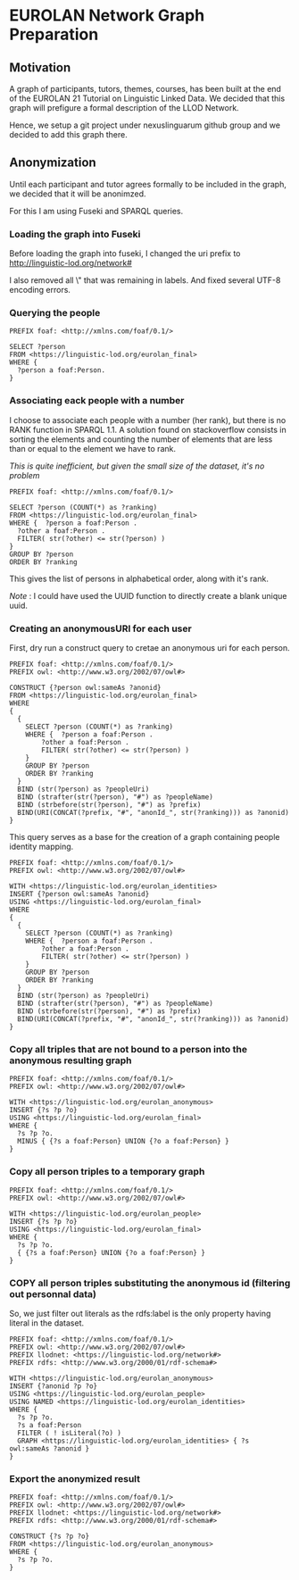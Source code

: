 # EUROLAN Network Graph Preparation

## Motivation

A graph of participants, tutors, themes, courses, has been built at the end of the EUROLAN 21 Tutorial on Linguistic Linked Data. We decided that this graph will prefigure a formal description of the LLOD Network.

Hence, we setup a git project under nexuslinguarum github group and we decided to add this graph there.

## Anonymization

Until each participant and tutor agrees formally to be included in the graph, we decided that it will be anonimzed.

For this I am using Fuseki and SPARQL queries.

### Loading the graph into Fuseki

Before loading the graph into fuseki, I changed the uri prefix to http://linguistic-lod.org/network#

I also removed all \\" that was remaining in labels. And fixed several UTF-8 encoding errors.

### Querying the people

```SPARQL
PREFIX foaf: <http://xmlns.com/foaf/0.1/>

SELECT ?person
FROM <https://linguistic-lod.org/eurolan_final>
WHERE {
  ?person a foaf:Person.
}
```

### Associating eack people with a number

I choose to associate each people with a number (her rank), but there is no RANK function in SPARQL 1.1. A solution found on stackoverflow consists in sorting the elements and counting the number of elements that are less than or equal to the element we have to rank.

*This is quite inefficient, but given the small size of the dataset, it's no problem*

```SPARQL
PREFIX foaf: <http://xmlns.com/foaf/0.1/>

SELECT ?person (COUNT(*) as ?ranking) 
FROM <https://linguistic-lod.org/eurolan_final>
WHERE {  ?person a foaf:Person .
  ?other a foaf:Person .
  FILTER( str(?other) <= str(?person) )
}
GROUP BY ?person
ORDER BY ?ranking
```

This gives the list of persons in alphabetical order, along with it's rank.

*Note* : I could have used the UUID function to directly create a blank unique uuid.

### Creating an anonymousURI for each user

First, dry run a construct query to cretae an anonymous uri for each person.

```SPARQL
PREFIX foaf: <http://xmlns.com/foaf/0.1/>
PREFIX owl: <http://www.w3.org/2002/07/owl#>

CONSTRUCT {?person owl:sameAs ?anonid}
FROM <https://linguistic-lod.org/eurolan_final>
WHERE
{
  {
    SELECT ?person (COUNT(*) as ?ranking) 
	WHERE {  ?person a foaf:Person .
  		?other a foaf:Person .
  		FILTER( str(?other) <= str(?person) )
	}
	GROUP BY ?person
    ORDER BY ?ranking
  } 
  BIND (str(?person) as ?peopleUri)
  BIND (strafter(str(?person), "#") as ?peopleName)
  BIND (strbefore(str(?person), "#") as ?prefix)
  BIND(URI(CONCAT(?prefix, "#", "anonId_", str(?ranking))) as ?anonid)
}
```

This query serves as a base for the creation of a graph containing people identity mapping.

```SPARQL
PREFIX foaf: <http://xmlns.com/foaf/0.1/>
PREFIX owl: <http://www.w3.org/2002/07/owl#>

WITH <https://linguistic-lod.org/eurolan_identities>
INSERT {?person owl:sameAs ?anonid} 
USING <https://linguistic-lod.org/eurolan_final>
WHERE
{
  {
    SELECT ?person (COUNT(*) as ?ranking) 
	WHERE {  ?person a foaf:Person .
  		?other a foaf:Person .
  		FILTER( str(?other) <= str(?person) )
	}
	GROUP BY ?person
    ORDER BY ?ranking
  } 
  BIND (str(?person) as ?peopleUri)
  BIND (strafter(str(?person), "#") as ?peopleName)
  BIND (strbefore(str(?person), "#") as ?prefix)
  BIND(URI(CONCAT(?prefix, "#", "anonId_", str(?ranking))) as ?anonid)
}
```

### Copy all triples that are not bound to a person into the anonymous resulting graph

``` SPARQL
PREFIX foaf: <http://xmlns.com/foaf/0.1/>
PREFIX owl: <http://www.w3.org/2002/07/owl#>

WITH <https://linguistic-lod.org/eurolan_anonymous>
INSERT {?s ?p ?o} 
USING <https://linguistic-lod.org/eurolan_final>
WHERE {
  ?s ?p ?o.
  MINUS { {?s a foaf:Person} UNION {?o a foaf:Person} }
} 
```

### Copy all person triples to a temporary graph

```SPARQL
PREFIX foaf: <http://xmlns.com/foaf/0.1/>
PREFIX owl: <http://www.w3.org/2002/07/owl#>

WITH <https://linguistic-lod.org/eurolan_people>
INSERT {?s ?p ?o} 
USING <https://linguistic-lod.org/eurolan_final>
WHERE {
  ?s ?p ?o.
  { {?s a foaf:Person} UNION {?o a foaf:Person} }
}
```

### COPY all person triples substituting the anonymous id (filtering out personnal data)

So, we just filter out literals as the rdfs:label is the only property having literal in the dataset.

```SPARQL
PREFIX foaf: <http://xmlns.com/foaf/0.1/>
PREFIX owl: <http://www.w3.org/2002/07/owl#>
PREFIX llodnet: <https://linguistic-lod.org/network#>
PREFIX rdfs: <http://www.w3.org/2000/01/rdf-schema#>

WITH <https://linguistic-lod.org/eurolan_anonymous>
INSERT {?anonid ?p ?o} 
USING <https://linguistic-lod.org/eurolan_people>
USING NAMED <https://linguistic-lod.org/eurolan_identities>
WHERE {
  ?s ?p ?o.
  ?s a foaf:Person
  FILTER ( ! isLiteral(?o) )
  GRAPH <https://linguistic-lod.org/eurolan_identities> { ?s owl:sameAs ?anonid }
}
```

### Export the anonymized result

```SPARQL
PREFIX foaf: <http://xmlns.com/foaf/0.1/>
PREFIX owl: <http://www.w3.org/2002/07/owl#>
PREFIX llodnet: <https://linguistic-lod.org/network#>
PREFIX rdfs: <http://www.w3.org/2000/01/rdf-schema#>

CONSTRUCT {?s ?p ?o} 
FROM <https://linguistic-lod.org/eurolan_anonymous>
WHERE {
  ?s ?p ?o.
}
```